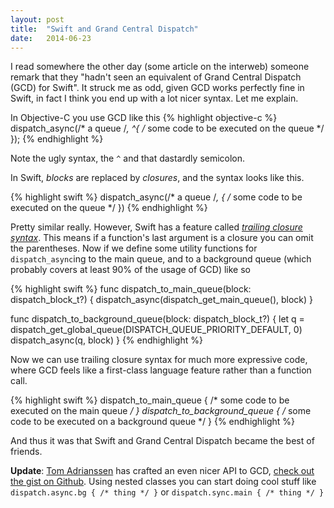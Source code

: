 ```yaml
---
layout: post
title:  "Swift and Grand Central Dispatch"
date:   2014-06-23
---
```

I read somewhere the other day (some article on the interweb) someone remark that they "hadn't seen an equivalent of Grand Central Dispatch (GCD) for Swift". It struck me as odd, given GCD works perfectly fine in Swift, in fact I think you end up with a lot nicer syntax. Let me explain.

In Objective-C you use GCD like this
{% highlight objective-c %}
dispatch_async(/* a queue /*, ^{
    /* some code to be executed on the queue */
});
{% endhighlight %}

Note the ugly syntax, the `^` and that dastardly semicolon.

In Swift, *blocks* are replaced by *closures*, and the syntax looks like this.

{% highlight swift %}
dispatch_async(/* a queue /*, {
    /* some code to be executed on the queue */
})
{% endhighlight %}

Pretty similar really. However, Swift has a feature called *[trailing closure syntax][trailing-closure]*. This means if a function's last argument is a closure you can omit the parentheses. Now if we define some utility functions for `dispatch_async`ing to the main queue, and to a background queue (which probably covers at least 90% of the usage of GCD) like so

{% highlight swift %}
func dispatch_to_main_queue(block: dispatch_block_t?) {
    dispatch_async(dispatch_get_main_queue(), block)
}

func dispatch_to_background_queue(block: dispatch_block_t?) {
    let q = dispatch_get_global_queue(DISPATCH_QUEUE_PRIORITY_DEFAULT, 0)
    dispatch_async(q, block)
}
{% endhighlight %}

Now we can use trailing closure syntax for much more expressive code, where GCD feels like a first-class language feature rather than a function call.

{% highlight swift %}
dispatch_to_main_queue {
    /* some code to be executed on the main queue */
}
dispatch_to_background_queue {
    /* some code to be executed on a background queue */
}
{% endhighlight %}

And thus it was that Swift and Grand Central Dispatch became the best of friends.

**Update**: [Tom Adrianssen](http://www.twitter.com/Inferis) has crafted an even nicer API to GCD, [check out the gist on Github](https://gist.github.com/Inferis/0813bf742742774d55fa). Using nested classes you can start doing cool stuff like `dispatch.async.bg { /* thing */ }` or `dispatch.sync.main { /* thing */ }`

[trailing-closure]: https://developer.apple.com/library/prerelease/ios/documentation/swift/conceptual/swift_programming_language/Closures.html#//apple_ref/doc/uid/TP40014097-CH11-XID_126
 